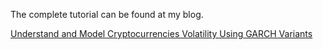 The complete tutorial can be found at my blog.

[Understand and Model Cryptocurrencies Volatility Using GARCH Variants](https://0xboz.github.io/blog/understand-and-model-cryptocurrencies-volatility-using-garch-variants/)